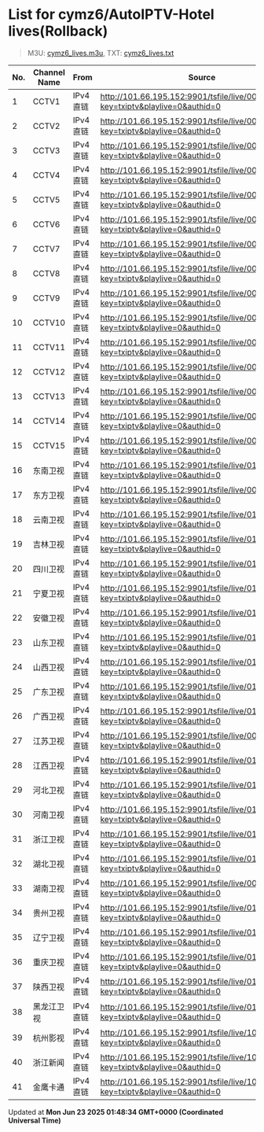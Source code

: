 # List for **cymz6/AutoIPTV-Hotel lives**(Rollback)

> M3U: [cymz6_lives.m3u](/cymz6_lives.m3u), TXT: [cymz6_lives.txt](/txt/cymz6_lives.txt)

| No. | Channel Name | From | Source |
| --- | ------------ | ---- | ------ |
| 1 | CCTV1 | IPv4 直链 | <http://101.66.195.152:9901/tsfile/live/0001_1.m3u8?key=txiptv&playlive=0&authid=0> |
| 2 | CCTV2 | IPv4 直链 | <http://101.66.195.152:9901/tsfile/live/0002_1.m3u8?key=txiptv&playlive=0&authid=0> |
| 3 | CCTV3 | IPv4 直链 | <http://101.66.195.152:9901/tsfile/live/0003_1.m3u8?key=txiptv&playlive=0&authid=0> |
| 4 | CCTV4 | IPv4 直链 | <http://101.66.195.152:9901/tsfile/live/0004_1.m3u8?key=txiptv&playlive=0&authid=0> |
| 5 | CCTV5 | IPv4 直链 | <http://101.66.195.152:9901/tsfile/live/0005_1.m3u8?key=txiptv&playlive=0&authid=0> |
| 6 | CCTV6 | IPv4 直链 | <http://101.66.195.152:9901/tsfile/live/0006_1.m3u8?key=txiptv&playlive=0&authid=0> |
| 7 | CCTV7 | IPv4 直链 | <http://101.66.195.152:9901/tsfile/live/0007_1.m3u8?key=txiptv&playlive=0&authid=0> |
| 8 | CCTV8 | IPv4 直链 | <http://101.66.195.152:9901/tsfile/live/0008_1.m3u8?key=txiptv&playlive=0&authid=0> |
| 9 | CCTV9 | IPv4 直链 | <http://101.66.195.152:9901/tsfile/live/0009_1.m3u8?key=txiptv&playlive=0&authid=0> |
| 10 | CCTV10 | IPv4 直链 | <http://101.66.195.152:9901/tsfile/live/0010_1.m3u8?key=txiptv&playlive=0&authid=0> |
| 11 | CCTV11 | IPv4 直链 | <http://101.66.195.152:9901/tsfile/live/0011_1.m3u8?key=txiptv&playlive=0&authid=0> |
| 12 | CCTV12 | IPv4 直链 | <http://101.66.195.152:9901/tsfile/live/0012_1.m3u8?key=txiptv&playlive=0&authid=0> |
| 13 | CCTV13 | IPv4 直链 | <http://101.66.195.152:9901/tsfile/live/0013_1.m3u8?key=txiptv&playlive=0&authid=0> |
| 14 | CCTV14 | IPv4 直链 | <http://101.66.195.152:9901/tsfile/live/0014_1.m3u8?key=txiptv&playlive=0&authid=0> |
| 15 | CCTV15 | IPv4 直链 | <http://101.66.195.152:9901/tsfile/live/0015_1.m3u8?key=txiptv&playlive=0&authid=0> |
| 16 | 东南卫视 | IPv4 直链 | <http://101.66.195.152:9901/tsfile/live/0137_1.m3u8?key=txiptv&playlive=0&authid=0> |
| 17 | 东方卫视 | IPv4 直链 | <http://101.66.195.152:9901/tsfile/live/0018_1.m3u8?key=txiptv&playlive=0&authid=0> |
| 18 | 云南卫视 | IPv4 直链 | <http://101.66.195.152:9901/tsfile/live/0119_1.m3u8?key=txiptv&playlive=0&authid=0> |
| 19 | 吉林卫视 | IPv4 直链 | <http://101.66.195.152:9901/tsfile/live/0116_1.m3u8?key=txiptv&playlive=0&authid=0> |
| 20 | 四川卫视 | IPv4 直链 | <http://101.66.195.152:9901/tsfile/live/0123_1.m3u8?key=txiptv&playlive=0&authid=0> |
| 21 | 宁夏卫视 | IPv4 直链 | <http://101.66.195.152:9901/tsfile/live/0112_1.m3u8?key=txiptv&playlive=0&authid=0> |
| 22 | 安徽卫视 | IPv4 直链 | <http://101.66.195.152:9901/tsfile/live/0130_1.m3u8?key=txiptv&playlive=0&authid=0> |
| 23 | 山东卫视 | IPv4 直链 | <http://101.66.195.152:9901/tsfile/live/0131_1.m3u8?key=txiptv&playlive=0&authid=0> |
| 24 | 山西卫视 | IPv4 直链 | <http://101.66.195.152:9901/tsfile/live/0118_1.m3u8?key=txiptv&playlive=0&authid=0> |
| 25 | 广东卫视 | IPv4 直链 | <http://101.66.195.152:9901/tsfile/live/0125_1.m3u8?key=txiptv&playlive=0&authid=0> |
| 26 | 广西卫视 | IPv4 直链 | <http://101.66.195.152:9901/tsfile/live/0113_1.m3u8?key=txiptv&playlive=0&authid=0> |
| 27 | 江苏卫视 | IPv4 直链 | <http://101.66.195.152:9901/tsfile/live/0017_1.m3u8?key=txiptv&playlive=0&authid=0> |
| 28 | 江西卫视 | IPv4 直链 | <http://101.66.195.152:9901/tsfile/live/0138_1.m3u8?key=txiptv&playlive=0&authid=0> |
| 29 | 河北卫视 | IPv4 直链 | <http://101.66.195.152:9901/tsfile/live/0117_1.m3u8?key=txiptv&playlive=0&authid=0> |
| 30 | 河南卫视 | IPv4 直链 | <http://101.66.195.152:9901/tsfile/live/0139_1.m3u8?key=txiptv&playlive=0&authid=0> |
| 31 | 浙江卫视 | IPv4 直链 | <http://101.66.195.152:9901/tsfile/live/0124_1.m3u8?key=txiptv&playlive=0&authid=0> |
| 32 | 湖北卫视 | IPv4 直链 | <http://101.66.195.152:9901/tsfile/live/0132_1.m3u8?key=txiptv&playlive=0&authid=0> |
| 33 | 湖南卫视 | IPv4 直链 | <http://101.66.195.152:9901/tsfile/live/0019_1.m3u8?key=txiptv&playlive=0&authid=0> |
| 34 | 贵州卫视 | IPv4 直链 | <http://101.66.195.152:9901/tsfile/live/0120_1.m3u8?key=txiptv&playlive=0&authid=0> |
| 35 | 辽宁卫视 | IPv4 直链 | <http://101.66.195.152:9901/tsfile/live/0121_1.m3u8?key=txiptv&playlive=0&authid=0> |
| 36 | 重庆卫视 | IPv4 直链 | <http://101.66.195.152:9901/tsfile/live/0142_1.m3u8?key=txiptv&playlive=0&authid=0> |
| 37 | 陕西卫视 | IPv4 直链 | <http://101.66.195.152:9901/tsfile/live/0136_1.m3u8?key=txiptv&playlive=0&authid=0> |
| 38 | 黑龙江卫视 | IPv4 直链 | <http://101.66.195.152:9901/tsfile/live/0143_1.m3u8?key=txiptv&playlive=0&authid=0> |
| 39 | 杭州影视 | IPv4 直链 | <http://101.66.195.152:9901/tsfile/live/1011_1.m3u8?key=txiptv&playlive=0&authid=0> |
| 40 | 浙江新闻 | IPv4 直链 | <http://101.66.195.152:9901/tsfile/live/1005_1.m3u8?key=txiptv&playlive=0&authid=0> |
| 41 | 金鹰卡通 | IPv4 直链 | <http://101.66.195.152:9901/tsfile/live/1000_1.m3u8?key=txiptv&playlive=0&authid=0> |

Updated at **Mon Jun 23 2025 01:48:34 GMT+0000 (Coordinated Universal Time)**
